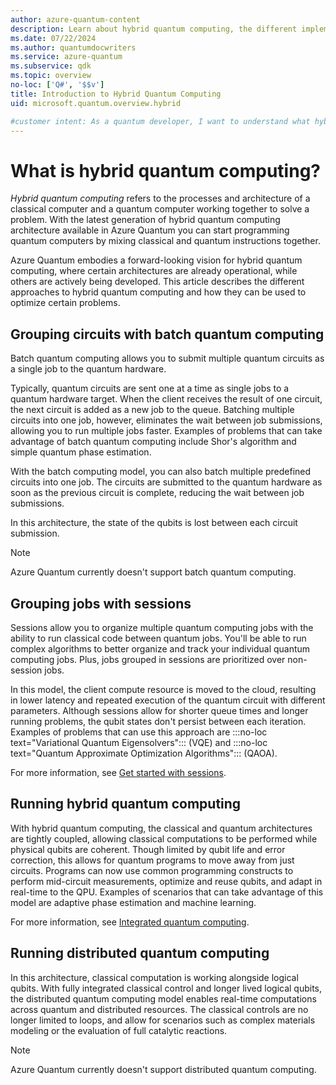 ```yaml
---
author: azure-quantum-content
description: Learn about hybrid quantum computing, the different implementation types, and how to choose the best approach for your quantum computing needs.
ms.date: 07/22/2024
ms.author: quantumdocwriters
ms.service: azure-quantum
ms.subservice: qdk
ms.topic: overview
no-loc: ['Q#', '$$v']
title: Introduction to Hybrid Quantum Computing
uid: microsoft.quantum.overview.hybrid

#customer intent: As a quantum developer, I want to understand what hybrid quantum computing is and the different implementation types so that I can choose the best approach for my quantum computing needs.
---
```


# What is hybrid quantum computing?

*Hybrid quantum computing* refers to the processes and architecture of a classical computer and a quantum computer working together to solve a problem. With the latest generation of hybrid quantum computing architecture available in Azure Quantum you can start programming quantum computers by mixing classical and quantum instructions together.

Azure Quantum embodies a forward-looking vision for hybrid quantum computing, where certain architectures are already operational, while others are actively being developed. This article describes the different approaches to hybrid quantum computing and how they can be used to optimize certain problems. 

## Grouping circuits with batch quantum computing

Batch quantum computing allows you to submit multiple quantum circuits as a single job to the quantum hardware.

Typically, quantum circuits are sent one at a time as single jobs to a quantum hardware target. When the client receives the result of one circuit, the next circuit is added as a new job to the queue. Batching multiple circuits into one job, however, eliminates the wait between job submissions, allowing you to run multiple jobs faster. Examples of problems that can take advantage of batch quantum computing include Shor's algorithm and simple quantum phase estimation.  

With the batch computing model, you can also batch multiple predefined circuits into one job. The circuits are submitted to the quantum hardware as soon as the previous circuit is complete, reducing the wait between job submissions.

In this architecture, the state of the qubits is lost between each circuit submission.

> [!NOTE]
> Azure Quantum currently doesn't support batch quantum computing.

## Grouping jobs with sessions 

Sessions allow you to organize multiple quantum computing jobs with the ability to run classical code between quantum jobs. You'll be able to run complex algorithms to better organize and track your individual quantum computing jobs. Plus, jobs grouped in sessions are prioritized over non-session jobs.

In this model, the client compute resource is moved to the cloud, resulting in lower latency and repeated execution of the quantum circuit with different parameters.   Although sessions allow for shorter queue times and longer running problems, the qubit states don't persist between each iteration. Examples of problems that can use this approach are :::no-loc text="Variational Quantum Eigensolvers"::: (VQE) and :::no-loc text="Quantum Approximate Optimization Algorithms":::  (QAOA).

For more information, see [Get started with sessions](xref:microsoft.quantum.hybrid.interactive).

## Running hybrid quantum computing

With hybrid quantum computing, the classical and quantum architectures are tightly coupled, allowing classical computations to be performed while physical qubits are coherent. Though limited by qubit life and error correction, this allows for quantum programs to move away from just circuits. Programs can now use common programming constructs to perform mid-circuit measurements, optimize and reuse qubits, and adapt in real-time to the QPU. Examples of scenarios that can take advantage of this model are adaptive phase estimation and machine learning. 

For more information, see  [Integrated quantum computing](xref:microsoft.quantum.hybrid.integrated).

## Running distributed quantum computing

In this architecture, classical computation is working alongside logical qubits. With fully integrated classical control and longer lived logical qubits, the distributed quantum computing model enables real-time computations across quantum and distributed resources. The classical controls are no longer limited to loops, and allow for scenarios such as complex materials modeling or the evaluation of full catalytic reactions.

> [!NOTE]
> Azure Quantum currently doesn't support distributed quantum computing.

